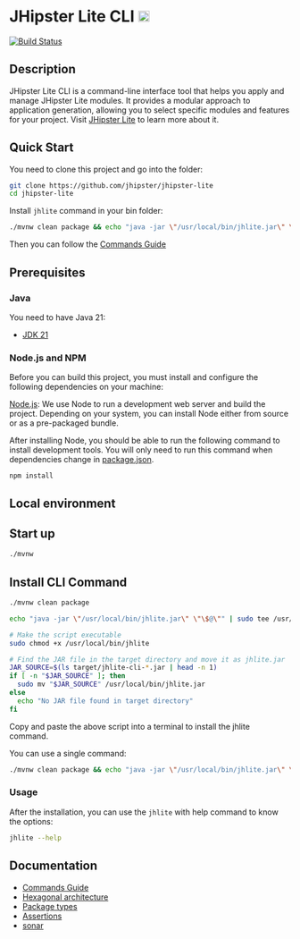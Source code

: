 # JHipster Lite CLI <img src="https://renanfranca.github.io/assets/icons/icon-terminal-solid-blue.svg" alt="console icon" height="20" width="20"/>

[![Build Status][github-actions-jhlite-lite-cli-image]][github-actions-url]

## Description

JHipster Lite CLI is a command-line interface tool that helps you apply and manage JHipster Lite modules. It provides a modular approach to application generation, allowing you to select specific modules and features for your project. Visit [JHipster Lite](https://github.com/jhipster/jhipster-lite) to learn more about it.

## Quick Start

You need to clone this project and go into the folder:

```bash
git clone https://github.com/jhipster/jhipster-lite
cd jhipster-lite
```

Install `jhlite` command in your bin folder:

```bash
./mvnw clean package && echo "java -jar \"/usr/local/bin/jhlite.jar\" \"\$@\"" | sudo tee /usr/local/bin/jhlite > /dev/null && sudo chmod +x /usr/local/bin/jhlite && JAR_SOURCE=$(ls target/jhlite-cli-*.jar | head -n 1) && [ -n "$JAR_SOURCE" ] && sudo mv "$JAR_SOURCE" /usr/local/bin/jhlite.jar || echo "No JAR file found in target directory"
```

Then you can follow the [Commands Guide](documentation/Commands.md)

## Prerequisites

### Java

You need to have Java 21:

- [JDK 21](https://openjdk.java.net/projects/jdk/21/)

### Node.js and NPM

Before you can build this project, you must install and configure the following dependencies on your machine:

[Node.js](https://nodejs.org/): We use Node to run a development web server and build the project.
Depending on your system, you can install Node either from source or as a pre-packaged bundle.

After installing Node, you should be able to run the following command to install development tools.
You will only need to run this command when dependencies change in [package.json](package.json).

```
npm install
```

## Local environment

<!-- jhipster-needle-localEnvironment -->

## Start up

```bash
./mvnw
```

## Install CLI Command

```bash
./mvnw clean package

echo "java -jar \"/usr/local/bin/jhlite.jar\" \"\$@\"" | sudo tee /usr/local/bin/jhlite > /dev/null

# Make the script executable
sudo chmod +x /usr/local/bin/jhlite

# Find the JAR file in the target directory and move it as jhlite.jar
JAR_SOURCE=$(ls target/jhlite-cli-*.jar | head -n 1)
if [ -n "$JAR_SOURCE" ]; then
  sudo mv "$JAR_SOURCE" /usr/local/bin/jhlite.jar
else
  echo "No JAR file found in target directory"
fi
```

Copy and paste the above script into a terminal to install the jhlite command.

You can use a single command:

```bash
./mvnw clean package && echo "java -jar \"/usr/local/bin/jhlite.jar\" \"\$@\"" | sudo tee /usr/local/bin/jhlite > /dev/null && sudo chmod +x /usr/local/bin/jhlite && JAR_SOURCE=$(ls target/jhlite-cli-*.jar | head -n 1) && [ -n "$JAR_SOURCE" ] && sudo mv "$JAR_SOURCE" /usr/local/bin/jhlite.jar || echo "No JAR file found in target directory"
```

### Usage

After the installation, you can use the `jhlite` with help command to know the options:

```bash
jhlite --help
```

<!-- jhipster-needle-startupCommand -->

## Documentation

- [Commands Guide](documentation/Commands.md)
- [Hexagonal architecture](documentation/hexagonal-architecture.md)
- [Package types](documentation/package-types.md)
- [Assertions](documentation/assertions.md)
- [sonar](documentation/sonar.md)

<!-- jhipster-needle-documentation -->

[github-actions-jhlite-lite-cli-image]: https://github.com/jhipster/jhipster-lite-cli/actions/workflows/github-actions.yml/badge.svg?branch=main
[github-actions-url]: https://github.com/jhipster/jhipster-lite-cli/actions
